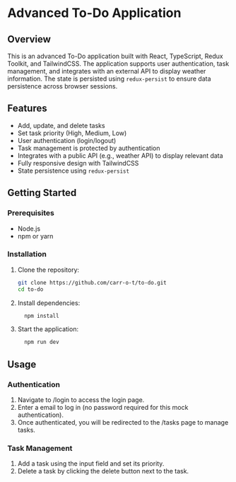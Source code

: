 # Advanced To-Do Application

## Overview

This is an advanced To-Do application built with React, TypeScript, Redux Toolkit, and TailwindCSS. The application supports user authentication, task management, and integrates with an external API to display weather information. The state is persisted using `redux-persist` to ensure data persistence across browser sessions.

## Features

- Add, update, and delete tasks
- Set task priority (High, Medium, Low)
- User authentication (login/logout)
- Task management is protected by authentication
- Integrates with a public API (e.g., weather API) to display relevant data
- Fully responsive design with TailwindCSS
- State persistence using `redux-persist`

## Getting Started

### Prerequisites

- Node.js
- npm or yarn

### Installation

1. Clone the repository:

   ```sh
   git clone https://github.com/carr-o-t/to-do.git
   cd to-do

   ```

2. Install dependencies:

   ```sh
     npm install

   ```

3. Start the application:
   ```sh
     npm run dev
   ```

## Usage

### Authentication

1. Navigate to /login to access the login page.
2. Enter a email to log in (no password required for this mock authentication).
3. Once authenticated, you will be redirected to the /tasks page to manage tasks.

### Task Management

1. Add a task using the input field and set its priority.
2. Delete a task by clicking the delete button next to the task.
